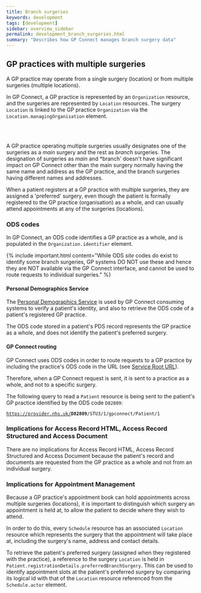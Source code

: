 ```yaml
---
title: Branch surgeries
keywords: development 
tags: [development]
sidebar: overview_sidebar
permalink: development_branch_surgeries.html
summary: "Describes how GP Connect manages branch surgery data"
---
```


## GP practices with multiple surgeries

A GP practice may operate from a single surgery (location) or from multiple surgeries (multiple locations).

In GP Connect, a GP practice is represented by an `Organization` resource, and the surgeries are represented by `Location` resources.  The surgery `Location` is linked to the GP practice `Organization` via the `Location.managingOrganisation` element.

<br/>
<object type="image/svg+xml" data="images/appointments/branch-surgeries.svg" style="max-width:90%;max-height:90%;display:block;margin: 0 auto;" alt="GP Connect branch surgeries overview">
</object>
<br/>

A GP practice operating multiple surgeries usually designates one of the surgeries as a *main* surgery and the rest as *branch* surgeries. The designation of surgeries as *main* and *branch' doesn't have significant impact on GP Connect other than the main surgery normally having the same name and address as the GP practice, and the branch surgeries having different names and addresses.

When a patient registers at a GP practice with multiple surgeries, they are assigned a 'preferred' surgery, even though the patient is formally registered to the GP practice (organisation) as a whole, and can usually attend appointments at any of the surgeries (locations).

### ODS codes

In GP Connect, an ODS code identifies a GP practice as a whole, and is populated in the `Organization.identifier` element.

{% include important.html content="While ODS *site* codes do exist to identify some branch surgeries, GP systems DO NOT use these and hence they are NOT available via the GP Connect interface, and cannot be used to route requests to individual surgeries." %}

#### Personal Demographics Service

The [Personal Demographics Service](integration_personal_demographic_service.html) is used by GP Connect consuming systems to verify a patient's identity, and also to retrieve the ODS code of a patient's registered GP practice.

The ODS code stored in a patient's PDS record represents the GP practice as a whole, and does not identify the patient's preferred surgery.

#### GP Connect routing

GP Connect uses ODS codes in order to route requests to a GP practice by including the practice's ODS code in the URL (see [Service Root URL](development_general_api_guidance.html#service-root-url)).

Therefore, when a GP Connect request is sent, it is sent to a practice as a whole, and not to a specific surgery.

The following query to read a `Patient` resource is being sent to the patient's GP practice identified by the ODS code `D82809`:

<code class="highlighter-rouge">https://provider.nhs.uk/<strong>D82809</strong>/STU3/1/gpconnect/Patient/1</code>

### Implications for Access Record HTML, Access Record Structured and Access Document

There are no implications for Access Record HTML, Access Record Structured and Access Document because the patient's record and documents are requested from the GP practice as a whole and not from an individual surgery.

### Implications for Appointment Management

Because a GP practice's appointment book can hold appointments across multiple surgeries (locations), it is important to distinguish which surgery an appointment is held at, to allow the patient to decide where they wish to attend.

In order to do this, every `Schedule` resource has an associated `Location` resource which represents the surgery that the appointment will take place at, including the surgery's name, address and contact details.

To retrieve the patient's preferred surgery (assigned when they registered with the practice), a reference to the surgery `Location` is held in `Patient.registrationDetails.preferredBranchSurgery`.  This can be used to identify  appointment slots at the patient's preferred surgery by comparing its logical id with that of the `Location` resource referenced from the `Schedule.actor` element.
